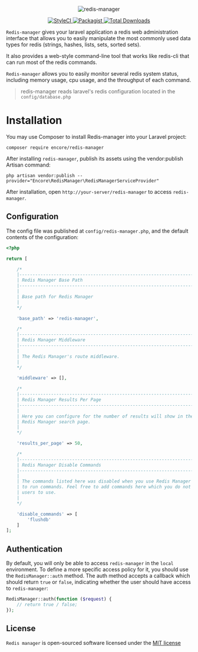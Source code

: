 <p align="center"><img src="http//zsong.me/redis-manager/vendor/redis-manager/img/logo.svg" alt="redis-manager"></p>

<p align="center">
    <a href="https://styleci.io/repos/114085132">
        <img src="https://styleci.io/repos/114085132/shield" alt="StyleCI">
    </a>
    <a href="https://packagist.org/packages/encore/redis-manager">
        <img src="https://img.shields.io/packagist/l/encore/redis-manager.svg?maxAge=2592000&&style=flat-square" alt="Packagist">
    </a>
    <a href="https://packagist.org/packages/encore/redis-manager">
        <img src="https://img.shields.io/packagist/dt/encore/redis-manager.svg?style=flat-square" alt="Total Downloads">
    </a>
</div>

`Redis-manager` gives your laravel application a redis web administration interface that allows you to easily manipulate the most commonly used data types for redis (strings, hashes, lists, sets, sorted sets).

It also provides a web-style command-line tool that works like redis-cli that can run most of the redis commands.

`Redis-manager` allows you to easily monitor several redis system status, including memory usage, cpu usage, and the throughput of each command.

> redis-manager reads laravel's redis configuration located in the `config/database.php`

# Installation

You may use Composer to install Redis-manager into your Laravel project:

```shell
composer require encore/redis-manager

```

After installing `redis-manager`, publish its assets using the vendor:publish Artisan command:

```shell
php artisan vendor:publish --provider="Encore\RedisManager\RedisManagerServiceProvider"
```

After installation, open `http://your-server/redis-manager` to access `redis-manager`.

## Configuration

The config file was published at `config/redis-manager.php`, and the default contents of the configuration: 
```php
<?php

return [

    /*
    |--------------------------------------------------------------------------
    | Redis Manager Base Path
    |--------------------------------------------------------------------------
    |
    | Base path for Redis Manager
    |
    */

    'base_path' => 'redis-manager',

    /*
    |--------------------------------------------------------------------------
    | Redis Manager Middleware
    |--------------------------------------------------------------------------
    |
    | The Redis Manager's route middleware.
    |
    */

    'middleware' => [],

    /*
    |--------------------------------------------------------------------------
    | Redis Manager Results Per Page
    |--------------------------------------------------------------------------
    |
    | Here you can configure for the number of results will show in the
    | Redis Manager search page.
    |
    */

    'results_per_page' => 50,

    /*
    |--------------------------------------------------------------------------
    | Redis Manager Disable Commands
    |--------------------------------------------------------------------------
    |
    | The commands listed here was disabled when you use Redis Manager Console
    | to run commands. Feel free to add commands here which you do not want
    | users to use.
    |
    */

    'disable_commands' => [
        'flushdb'
    ]
];

```

## Authentication

By default, you will only be able to access `redis-manager` in the `local` environment. To define a more specific access policy for it, you should use the `RedisManager::auth` method. The auth method accepts a callback which should return `true` or `false`, indicating whether the user should have access to `redis-manager`:

```php
RedisManager::auth(function ($request) {
    // return true / false;
});
```

## License

`Redis manager` is open-sourced software licensed under the [MIT license](http://opensource.org/licenses/MIT)

